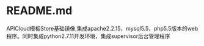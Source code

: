 # README.md #

APICloud模板Store基础镜像,集成apache2.2.15、mysql5.5、php5.5版本的web程序。同时集成python2.7.11开发环境，集成supervisor后台管理程序
